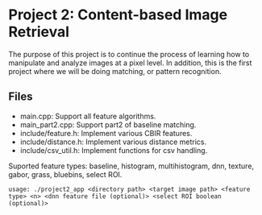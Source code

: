 # Project 2: Content-based Image Retrieval

The purpose of this project is to continue the process of learning how to manipulate and analyze images at a pixel level. In addition, this is the first project where we will be doing matching, or pattern recognition.

## Files

* main.cpp: Support all feature algorithms.
* main_part2.cpp: Support part2 of baseline matching.
* include/feature.h: Implement various CBIR features.
* include/distance.h: Implement various distance metrics.
* include/csv_util.h: Implement functions for csv handling.

Suported feature types: baseline, histogram, multihistogram, dnn, texture, gabor, grass, bluebins, select ROI.

```
usage: ./project2_app <directory path> <target image path> <feature type> <n> <dnn feature file (optional)> <select ROI boolean (optional)>
```